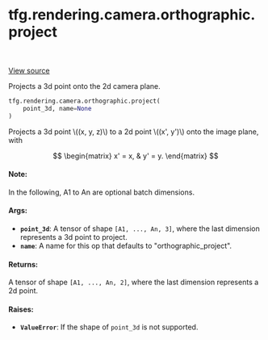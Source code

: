 <div itemscope itemtype="http://developers.google.com/ReferenceObject">
<meta itemprop="name" content="tfg.rendering.camera.orthographic.project" />
<meta itemprop="path" content="Stable" />
</div>

# tfg.rendering.camera.orthographic.project

<!-- Insert buttons and diff -->

<table class="tfo-notebook-buttons tfo-api" align="left">
</table>

<a target="_blank" href="https://github.com/tensorflow/graphics/blob/master/tensorflow_graphics/rendering/camera/orthographic.py">View source</a>



Projects a 3d point onto the 2d camera plane.

```python
tfg.rendering.camera.orthographic.project(
    point_3d, name=None
)
```



<!-- Placeholder for "Used in" -->

Projects a 3d point \\((x, y, z)\\) to a 2d point \\((x', y')\\) onto the
image plane, with

$$
\begin{matrix}
x' = x, & y' = y.
\end{matrix}
$$

#### Note:

In the following, A1 to An are optional batch dimensions.



#### Args:


* <b>`point_3d`</b>: A tensor of shape `[A1, ..., An, 3]`, where the last dimension
  represents a 3d point to project.
* <b>`name`</b>: A name for this op that defaults to "orthographic_project".


#### Returns:

A tensor of shape `[A1, ..., An, 2]`, where the last dimension represents
a 2d point.



#### Raises:


* <b>`ValueError`</b>: If the shape of `point_3d` is not supported.